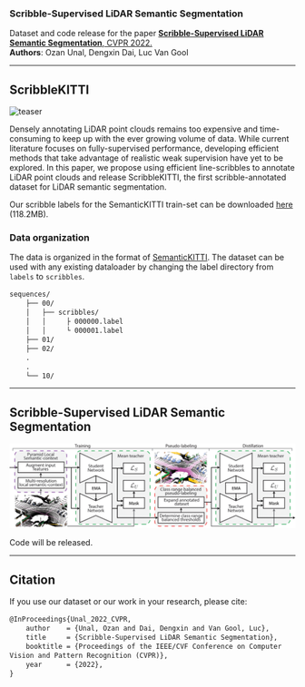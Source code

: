 ### Scribble-Supervised LiDAR Semantic Segmentation
Dataset and code release for the paper [**Scribble-Supervised LiDAR Semantic Segmentation**, CVPR 2022.](https://arxiv.org/abs/2203.08537) <br>
**Authors**: Ozan Unal, Dengxin Dai, Luc Van Gool

---

## ScribbleKITTI

![teaser](doc/scribblekitti.gif)

Densely annotating LiDAR point clouds remains too expensive and time-consuming to keep up with the ever growing volume of data. While current literature focuses on fully-supervised performance, developing efficient methods that take advantage of realistic weak supervision have yet to be explored. In this paper, we propose using efficient line-scribbles to annotate LiDAR point clouds and release ScribbleKITTI, the first scribble-annotated dataset for LiDAR semantic segmentation.

Our scribble labels for the SemanticKITTI train-set can be downloaded [here](https://data.vision.ee.ethz.ch/ouenal/scribblekitti.zip) (118.2MB).

### Data organization

The data is organized in the format of [SemanticKITTI](http://semantic-kitti.org/). The dataset can be used with any existing dataloader by changing the label directory from `labels` to `scribbles`.

```
sequences/
    ├── 00/
    │   ├── scribbles/
    │   │     ├ 000000.label
    │   │     └ 000001.label
    ├── 01/
    ├── 02/
    .
    .
    └── 10/
```

---

## Scribble-Supervised LiDAR Semantic Segmentation

![pipeline](doc/pipeline.png)

Code will be released.

---

## Citation

If you use our dataset or our work in your research, please cite:

```
@InProceedings{Unal_2022_CVPR,
    author    = {Unal, Ozan and Dai, Dengxin and Van Gool, Luc},
    title     = {Scribble-Supervised LiDAR Semantic Segmentation},
    booktitle = {Proceedings of the IEEE/CVF Conference on Computer Vision and Pattern Recognition (CVPR)},
    year      = {2022},
}
```
